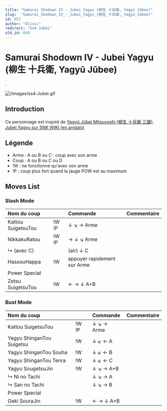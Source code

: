 ```yaml
---
title: "Samurai Shodown IV - Jubei Yagyu (柳生 十兵衛, Yagyū Jūbee)"
slug:  "Samurai_Shodown_IV_-_Jubei_Yagyu_(柳生_十兵衛,_Yagyū_Jūbee)"
id: 652
author: "Olivic"
redirect: "Ss4-Jubei"
old_id: 669
---
```


# Samurai Shodown IV - Jubei Yagyu (柳生 十兵衛, Yagyū Jūbee)

.

![](/images/ss4-Jubei.gif "/images/ss4-Jubei.gif")

## Introduction

Ce personnage est inspiré de [Yagyū Jūbei Mitsuyoshi (柳生 十兵衞
三厳)](http://fr.wikipedia.org/wiki/J%C5%ABbei_Mitsuyoshi_Yagy%C5%AB).  
[Jubei Yagyu sur SNK WIKI (en
anglais)](http://snk.wikia.com/wiki/Jubei_Yagyu)

## Légende

- Arme : A ou B ou C : coup avec son arme
- Coup : A ou B ou C ou D
- !W : ne fonctionne qu'avec son arme
- !P : coup plus fort quand la jauge POW est au maximum

## Moves List

### Slash Mode

| Nom du coup        |       | Commande                    | Commentaire |
|:-------------------|-------|:----------------------------|:------------|
| Kattou SuigetsuTou | !W !P | ↓ ↘ → Arme                  |             |
| NikkakuRatou       | !W !P | → ↓ ↘ Arme                  |             |
| ↳ (avec C)         |       | (air) ↓ C                   |             |
| HassouHappa        | !W    | appuyer rapidement sur Arme |             |
| Power Special      |       |                             |             |
| Zetsu SuigetsuTou  | !W    | ← → ↓ A+B                   |             |

### Bust Mode

| Nom du coup               |       | Commande   | Commentaire |
|:--------------------------|-------|:-----------|:------------|
| Kattou SuigetsuTou        | !W !P | ↓ ↘ → Arme |             |
| Yagyu ShinganTou Suigetsu | !W    | ↓ ↙ ← A    |             |
| Yagyu ShinganTou Souha    | !W    | ↓ ↙ ← B    |             |
| Yagyu ShinganTou Tenra    | !W    | ↓ ↙ ← C    |             |
| Yagyu SougetsuJin         | !W    | ↓ ↘ → A+B  |             |
| ↳ Ni no Tachi             |       | ↓ ↘ → A    |             |
| ↳ San no Tachi            |       | ↓ ↘ → B    |             |
| Power Special             |       |            |             |
| Geki SouraJin             | !W    | ← → ↓ A+B  |             |
